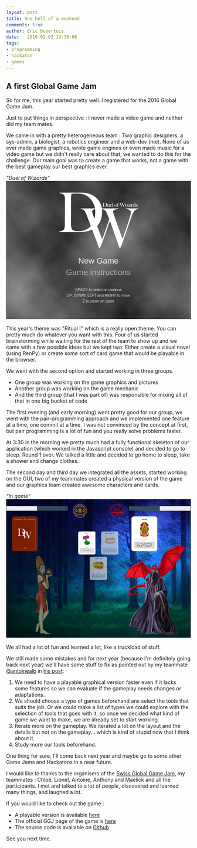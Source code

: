 ```yaml
---
layout: post
title: One hell of a weekend
comments: true
author: Eric Dupertuis
date:   2016-02-02 13:30:00
tags:
- programming
- hackaton
- games
---
```


## A first Global Game Jam

So for me, this year started pretty well. I registered for the 2016 Global Game Jam.

Just to put things in perspective : I never made a video game and neither did my team mates.

We came in with a pretty heterogeneous team : Two graphic designers, a sys-admin, a biologist, a robotics engineer and a web-dev (me). None of us ever made game graphics, wrote game engines or even made music for a video game but we didn't really care about that, we wanted to do this for the challenge. Our main goal was to create a game that works, not a game with the best gameplay our best graphics ever.

*"Duel of Wizards"*![A screenshot of the menu](/assets/dist/images/ggj16/screenshot1.png)

This year's theme was "Ritual !" which is a really open theme. You can pretty much do whatever you want with this. Four of us started brainstorming while waiting for the rest of the team to show up and we came with a few possible ideas but we kept two: Either create a visual novel (using RenPy) or create some sort of card game that would be playable in the browser.

We went with the second option and started working in three groups.

- One group was working on the game graphics and pictures
- Another group was working on the game mechanic
- And the third group (that I was part of) was responsible for mixing all of that in one big bucket of code

The first evening (and early morning) went pretty good for our group, we went with the pair-programming approach and we implemented one feature at a time, one commit at a time. I was not convinced by the concept at first, but pair programming is a lot of fun and you really solve problems faster.

At 3:30 in the morning we pretty much had a fully functional skeleton of our application (which worked in the Javascript console) and decided to go to sleep. Round 1 over. We talked a little and decided to go home to sleep, take a shower and change clothes.

The second day and third day we integrated all the assets, started working on the GUI, two of my teammates created a physical version of the game and our graphics team created awesome characters and cards.

*"In game"*![A screenshot of the menu](/assets/dist/images/ggj16/screenshot2.png)

We all had a lot of fun and learned a lot, like a truckload of stuff.

We still made some mistakes and for next year (because I'm definitely going back next year) we'll have some stuff to fix as pointed out by my teammate [@antoinealb](http://antoinealb.net/) in [his post](http://antoinealb.net/2016/02/01/ggj16.html):

1.  We need to have a playable graphical version faster even if it lacks some features so we can evaluate if the gameplay needs changes or adaptations.
2. We should choose a type of games beforehand ans select the tools that suits the job. Or we could make a list of types we could explore with the selection of tools that goes with it, so once we decided what kind of game we want to make, we are already set to start working.
3. Iterate more on the gameplay. We iterated a lot on the layout and the details but not on the gameplay... which is kind of stupid now that I think about it.
4. Study more our tools beforehand.

One thing for sure, I'll come back next year and maybe go to some other Game Jams and Hackatons in a near future.

I would like to thanks to the organisers of the [Swiss Global Game Jam](https://globalgamejamsuisse.wordpress.com/), my teammates : Chloé, Lionel, Antoine, Anthony and Maëlick and all the participants. I met and talked to a lot of people, discovered and learned many things, and laughed a lot.

If you would like to check out the game :

- A playable version is available [here](http://edupertuis.net/DuelOfWizards/)
- The official GGJ page of the game is [here](http://globalgamejam.org/2016/games/duel-wizards)
- The source code is available on [Github](https://github.com/EricDupertuis/DuelOfWizards)

See you next time.
